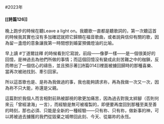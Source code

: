 #2023年 
#### [[詩篇126]]

晚上跑步的時候在聽Leave a light on。我聽歌一直都是聽歌詞的，第一次聽這首的時候我其實也沒有多加確認就把它歸類在福音歌曲，或者說與信仰有關的歌，因為留一盞燈的意象讓我第一時間想到婚宴預備燈油的比喻。

早上讀 #丁道爾註釋 的時候看到它寫說，前段―⁠―⁠像夢一樣―⁠―⁠是一個很美好的回憶，是神過去為他們所做的事情；而這個回憶沒有變成此刻苦難之中的枷鎖，反而帶出了一個信心的禱告，並且預示著[[詩篇014]]裡面被擄回歸時的那種喜樂、當再次被祂找到、牽引回家。

所以這首歌也是、是祢為我做過的事，我也能夠請求祢，再為我做一次又一次，因為祢不只大能，祢還是父親。

這篇對於我個人而言相對前熟被鄙視的歌更加痛苦，因為過去對我太絆腳（否則何來云「曾經滄海」一言），而經驗是無可被複製的，即便要再度回到那種至美至善的時刻，那也必須、只能是全新的一種經驗―⁠―⁠只有祢、只有祢，做新事的神，可以將被過去擄獲的我們從毀棄之城帶回此刻、今天、從屬祢的永恆。